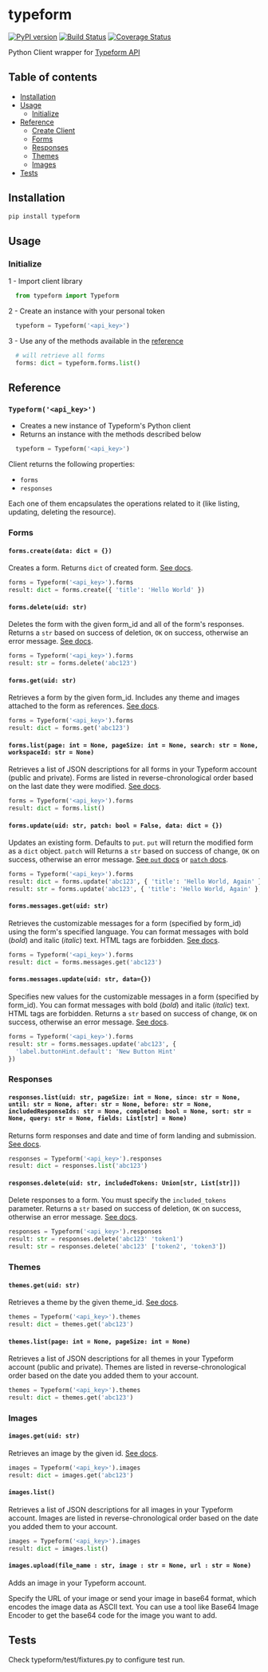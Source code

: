 # typeform

[![PyPI version](https://badge.fury.io/py/typeform.svg)](https://badge.fury.io/py/typeform) [![Build Status](https://travis-ci.org/MichaelSolati/typeform-python-sdk.svg?branch=master)](https://travis-ci.org/MichaelSolati/typeform-python-sdk) [![Coverage Status](https://coveralls.io/repos/github/MichaelSolati/typeform-python-sdk/badge.svg?branch=master)](https://coveralls.io/github/MichaelSolati/typeform-python-sdk?branch=master)

Python Client wrapper for [Typeform API](https://developer.typeform.com/)

## Table of contents

- [Installation](#installation)
- [Usage](#usage)
  - [Initialize](#initialize)
- [Reference](#reference)
  - [Create Client](#typeformapi_key)
  - [Forms](#forms)
  - [Responses](#responses)
  - [Themes](#themes)
  - [Images](#images)
- [Tests](#tests)

## Installation

``` bash
pip install typeform
```

## Usage

### Initialize

1 - Import client library

``` python
  from typeform import Typeform
```

2 - Create an instance with your personal token

``` python
  typeform = Typeform('<api_key>')
```

3 - Use any of the methods available in the [reference](#reference)

``` python
  # will retrieve all forms
  forms: dict = typeform.forms.list()
```

## Reference

### `Typeform('<api_key>')`

- Creates a new instance of Typeform's Python client
- Returns an instance with the methods described below

``` python
  typeform = Typeform('<api_key>')
```

Client returns the following properties:

- `forms`
- `responses`

Each one of them encapsulates the operations related to it (like listing, updating, deleting the resource).

### Forms

#### `forms.create(data: dict = {})`

Creates a form. Returns `dict` of created form. [See docs](https://developer.typeform.com/create/reference/create-form/).

```python
forms = Typeform('<api_key>').forms
result: dict = forms.create({ 'title': 'Hello World' })
```

#### `forms.delete(uid: str)`

Deletes the form with the given form_id and all of the form's responses. Returns a `str` based on success of deletion, `OK` on success, otherwise an error message. [See docs](https://developer.typeform.com/create/reference/delete-form/).

```python
forms = Typeform('<api_key>').forms
result: str = forms.delete('abc123')
```

#### `forms.get(uid: str)`

Retrieves a form by the given form_id. Includes any theme and images attached to the form as references. [See docs](https://developer.typeform.com/create/reference/retrieve-form/).

```python
forms = Typeform('<api_key>').forms
result: dict = forms.get('abc123')
```

#### `forms.list(page: int = None, pageSize: int = None, search: str = None, workspaceId: str = None)`

Retrieves a list of JSON descriptions for all forms in your Typeform account (public and private). Forms are listed in reverse-chronological order based on the last date they were modified. [See docs](https://developer.typeform.com/create/reference/retrieve-form/).

```python
forms = Typeform('<api_key>').forms
result: dict = forms.list()
```

#### `forms.update(uid: str, patch: bool = False, data: dict = {})`

Updates an existing form. Defaults to `put`. `put` will return the modified form as a `dict` object. `patch` will Returns a `str` based on success of change, `OK` on success, otherwise an error message. [See `put` docs](https://developer.typeform.com/create/reference/update-form/) or [`patch` docs](https://developer.typeform.com/create/reference/update-form-patch/).

```python
forms = Typeform('<api_key>').forms
result: dict = forms.update('abc123', { 'title': 'Hello World, Again' })
result: str = forms.update('abc123', { 'title': 'Hello World, Again' }, patch=True)
```

#### `forms.messages.get(uid: str)`

Retrieves the customizable messages for a form (specified by form_id) using the form's specified language. You can format messages with bold (*bold*) and italic (_italic_) text. HTML tags are forbidden. [See docs](https://developer.typeform.com/create/reference/retrieve-custom-form-messages/).

```python
forms = Typeform('<api_key>').forms
result: dict = forms.messages.get('abc123')
```

#### `forms.messages.update(uid: str, data={})`

Specifies new values for the customizable messages in a form (specified by form_id). You can format messages with bold (*bold*) and italic (_italic_) text. HTML tags are forbidden. Returns a `str` based on success of change, `OK` on success, otherwise an error message. [See docs](https://developer.typeform.com/create/reference/update-custom-messages/).

```python
forms = Typeform('<api_key>').forms
result: str = forms.messages.update('abc123', {
  'label.buttonHint.default': 'New Button Hint'
})
```

### Responses

#### `responses.list(uid: str, pageSize: int = None, since: str = None, until: str = None, after: str = None, before: str = None, includedResponseIds: str = None, completed: bool = None, sort: str = None, query: str = None, fields: List[str] = None)`

Returns form responses and date and time of form landing and submission. [See docs](https://developer.typeform.com/responses/reference/retrieve-responses/).

```python
responses = Typeform('<api_key>').responses
result: dict = responses.list('abc123')
```

#### `responses.delete(uid: str, includedTokens: Union[str, List[str]])`

Delete responses to a form. You must specify the `included_tokens` parameter. Returns a `str` based on success of deletion, `OK` on success, otherwise an error message. [See docs](https://developer.typeform.com/responses/reference/delete-responses/).

```python
responses = Typeform('<api_key>').responses
result: str = responses.delete('abc123' 'token1')
result: str = responses.delete('abc123' ['token2', 'token3'])
```

### Themes

#### `themes.get(uid: str)`

Retrieves a theme by the given theme_id. [See docs](https://developer.typeform.com/create/reference/retrieve-theme/).

```python
themes = Typeform('<api_key>').themes
result: dict = themes.get('abc123')
```

#### `themes.list(page: int = None, pageSize: int = None)`

Retrieves a list of JSON descriptions for all themes in your Typeform account (public and private). Themes are listed in reverse-chronological order based on the date you added them to your account.

```python
themes = Typeform('<api_key>').themes
result: dict = themes.get('abc123')
```

### Images

#### `images.get(uid: str)`

Retrieves an image by the given id. [See docs](https://developer.typeform.com/create/reference/retrieve-image).

```python
images = Typeform('<api_key>').images
result: dict = images.get('abc123')
```

#### `images.list()`

Retrieves a list of JSON descriptions for all images in your Typeform account. Images are listed in reverse-chronological order based on the date you added them to your account.

```python
images = Typeform('<api_key>').images
result: dict = images.list()
```

#### `images.upload(file_name : str, image : str = None, url : str = None)`

Adds an image in your Typeform account.

Specify the URL of your image or send your image in base64 format, which encodes the image data as ASCII text. You can use a tool like Base64 Image Encoder to get the base64 code for the image you want to add.


## Tests

Check typeform/test/fixtures.py to configure test run.
